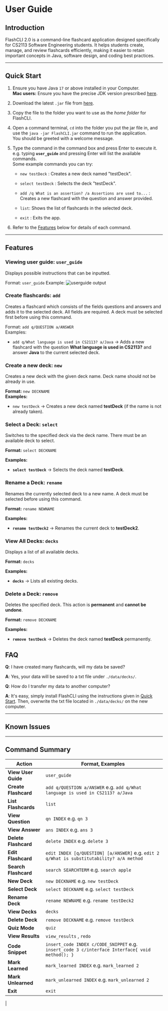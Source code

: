 # User Guide

## Introduction

FlashCLI 2.0 is a command-line flashcard application designed specifically for CS2113 Software Engineering students. It helps students create, manage, and review flashcards efficiently, making it easier to retain important concepts in Java, software design, and coding best practices.

---

## Quick Start

1. Ensure you have Java `17` or above installed in your Computer.<br>
   **Mac users:** Ensure you have the precise JDK version prescribed [here](https://se-education.org/guides/tutorials/javaInstallationMac.html).

2. Download the latest `.jar` file from [here](https://github.com/AY2425S2-CS2113-F11-4/tp/releases).

3. Copy the file to the folder you want to use as the _home folder_ for FlashCLI.

4. Open a command terminal, `cd` into the folder you put the jar file in, and use the `java -jar FlashCLI.jar` command to run the application.<br>
   You should be greeted with a welcome message.

5. Type the command in the command box and press Enter to execute it. e.g. typing **`user_guide`** and pressing Enter will list the available commands.<br>
   Some example commands you can try:

    * `new testDeck` : Creates a new deck named "testDeck".

    * `select testDeck` : Selects the deck "testDeck".

    * `add /q What is an assertion? /a Assertions are used to...` : Creates a new flashcard with the question and answer provided.

    * `list`: Shows the list of flashcards in the selected deck.

    * `exit` : Exits the app.

6. Refer to the [Features](#features) below for details of each command.

---

## Features

### Viewing user guide: `user_guide`
Displays possible instructions that can be inputted.

Format: `user_guide`
Example: ![userguide output]()

### Create flashcards: `add`
Creates a flashcard which consists of the fields questions and answers and adds it to the selected deck. All fields are required. A deck must be selected first before using this command.

Format: `add q/QUESTION a/ANSWER`<br>
Examples:
* `add q/What language is used in CS2113? a/Java` → Adds a new flashcard with the question **What language is used in CS2113?** and answer **Java** to the current selected deck.

### Create a new deck: `new`
Creates a new deck with the given deck name. Deck name should not be already in use.

**Format:** `new DECKNAME`<br>
**Examples:**
* `new testDeck` → Creates a new deck named **testDeck** (if the name is not already taken).

### **Select a Deck: `select`**
Switches to the specified deck via the deck name. There must be an available deck to select.

**Format:** `select DECKNAME`

**Examples:**
* **`select testDeck`** → Selects the deck named **testDeck**.

### **Rename a Deck: `rename`**
Renames the currently selected deck to a new name. A deck must be selected before using this command.

**Format:** `rename NEWNAME`

**Examples:**
* **`rename testDeck2`** → Renames the current deck to **testDeck2**.

### **View All Decks: `decks`**
Displays a list of all available decks.

**Format:** `decks`

**Examples:**
* **`decks`** → Lists all existing decks.

### **Delete a Deck: `remove`**
Deletes the specified deck. This action is **permanent** and **cannot be undone**.

**Format:** `remove DECKNAME`

**Examples:**
* **`remove testDeck`** → Deletes the deck named **testDeck** permanently.

## FAQ

**Q**: I have created many flashcards, will my data be saved?

**A**: Yes, your data will be saved to a txt file under `./data/decks/`.

**Q**: How do I transfer my data to another computer? 

**A**: It's easy, simply install FlashCLI using the instructions given in [Quick Start](#Quick-Start). Then, overwrite the txt file located in `./data/decks/` on the new computer.

---

## Known Issues

---

## Command Summary

| Action               | Format, Examples                                                                                |
|----------------------|-------------------------------------------------------------------------------------------------|
| **View User Guide**  | `user_guide`                                                                                    |
| **Create Flashcard** | `add q/QUESTION a/ANSWER` e.g. `add q/What language is used in CS2113? a/Java`                  |
| **List Flashcards**  | `list`                                                                                          |
| **View Question**    | `qn INDEX` e.g. `qn 3`                                                                          |
| **View Answer**      | `ans INDEX` e.g. `ans 3`                                                                        |
| **Delete Flashcard** | `delete INDEX` e.g. `delete 3`                                                                  |
| **Edit Flashcard**   | `edit INDEX [q/QUESTION] [a/ANSWER]` e.g.  `edit 2 q/What is substitutability? a/A method`      |
| **Search Flashcard** | `search SEARCHTERM` e.g.  `search apple`                                                        |
| **New Deck**         | `new DECKNAME` e.g.  `new testDeck`                                                             |
| **Select Deck**      | `select DECKNAME` e.g. `select testDeck`                                                        |
| **Rename Deck**      | `rename NEWNAME` e.g. `rename testDeck2`                                                        |
| **View Decks**       | `decks`                                                                                         |
| **Delete Deck**      | `remove DECKNAME` e.g. `remove testDeck`                                                        |
| **Quiz Mode**        | `quiz`                                                                                          |
| **View Results**     | `view_results` , `redo`                                                                         |
| **Code Snippet**     | `insert_code INDEX c/CODE_SNIPPET` e.g. `insert_code 3 c/interface Interface{ void method(); }` |
| **Mark Learned**     | `mark_learned INDEX` e.g. `mark_learned 2`                                                      |
| **Mark Unlearned**   | `mark_unlearned INDEX` e.g. `mark_unlearned 2`                                                  |
| **Exit**             | `exit`                                                                                          |
|

